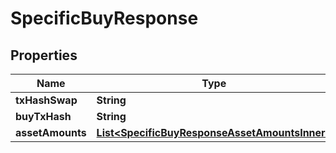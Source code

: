 

# SpecificBuyResponse


## Properties

| Name | Type | Description | Notes |
|------------ | ------------- | ------------- | -------------|
|**txHashSwap** | **String** |  |  |
|**buyTxHash** | **String** |  |  |
|**assetAmounts** | [**List&lt;SpecificBuyResponseAssetAmountsInner&gt;**](SpecificBuyResponseAssetAmountsInner.md) |  |  |



